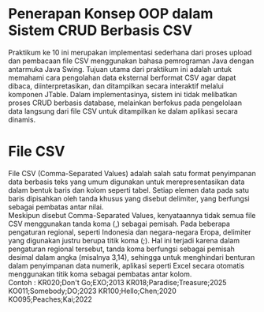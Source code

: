 # Penerapan Konsep OOP dalam Sistem CRUD Berbasis CSV
Praktikum ke 10 ini merupakan implementasi sederhana dari proses upload dan pembacaan file CSV menggunakan bahasa pemrograman Java dengan antarmuka Java Swing. Tujuan utama dari praktikum ini adalah untuk memahami cara pengolahan data eksternal berformat CSV agar dapat dibaca, diinterpretasikan, dan ditampilkan secara interaktif melalui komponen JTable. Dalam implementasinya, sistem ini tidak melibatkan proses CRUD berbasis database, melainkan berfokus pada pengelolaan data langsung dari file CSV untuk ditampilkan ke dalam aplikasi secara dinamis.

# File CSV
File CSV (Comma-Separated Values) adalah salah satu format penyimpanan data berbasis teks yang umum digunakan untuk merepresentasikan data dalam bentuk baris dan kolom seperti tabel. Setiap elemen data pada satu baris dipisahkan oleh tanda khusus yang disebut delimiter, yang berfungsi sebagai pembatas antar nilai. 
<br> Meskipun disebut Comma-Separated Values, kenyataannya tidak semua file CSV menggunakan tanda koma (,) sebagai pemisah. Pada beberapa pengaturan regional, seperti Indonesia dan negara-negara Eropa, delimiter yang digunakan justru berupa titik koma (;). Hal ini terjadi karena dalam pengaturan regional tersebut, tanda koma berfungsi sebagai pemisah desimal dalam angka (misalnya 3,14), sehingga untuk menghindari benturan dalam penyimpanan data numerik, aplikasi seperti Excel secara otomatis menggunakan titik koma sebagai pembatas antar kolom. 
<br> Contoh : 
   KR020;Don't Go;EXO;2013
   KR018;Paradise;Treasure;2025
   KO011;Somebody;DO;2023
   KR100;Hello;Chen;2020
   KO095;Peaches;Kai;2022


